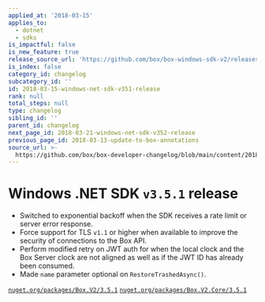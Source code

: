 ```yaml
---
applied_at: '2018-03-15'
applies_to:
  - dotnet
  - sdks
is_impactful: false
is_new_feature: true
release_source_url: 'https://github.com/box/box-windows-sdk-v2/releases/tag/v3.5.1'
is_index: false
category_id: changelog
subcategory_id: ''
id: 2018-03-15-windows-net-sdk-v351-release
rank: null
total_steps: null
type: changelog
sibling_id: ''
parent_id: changelog
next_page_id: 2018-03-21-windows-net-sdk-v352-release
previous_page_id: 2018-03-13-update-to-box-annotations
source_url: >-
  https://github.com/box/box-developer-changelog/blob/main/content/2018/03-15-windows-net-sdk-v351-release.md
---
```

# Windows .NET SDK `v3.5.1` release

* Switched to exponential backoff when the SDK receives a rate limit or server error response.
* Force support for TLS `v1.1` or higher when available to improve the security of connections to the Box API.
* Perform modified retry on JWT auth for when the local clock and the Box Server clock are not aligned as well as if the JWT ID has already been consumed.
* Made `name` parameter optional on `RestoreTrashedAsync()`.

[`nuget.org/packages/Box.V2/3.5.1`](https://www.nuget.org/packages/Box.V2/3.5.1)
[`nuget.org/packages/Box.V2.Core/3.5.1`](https://www.nuget.org/packages/Box.V2.Core/3.5.1)
